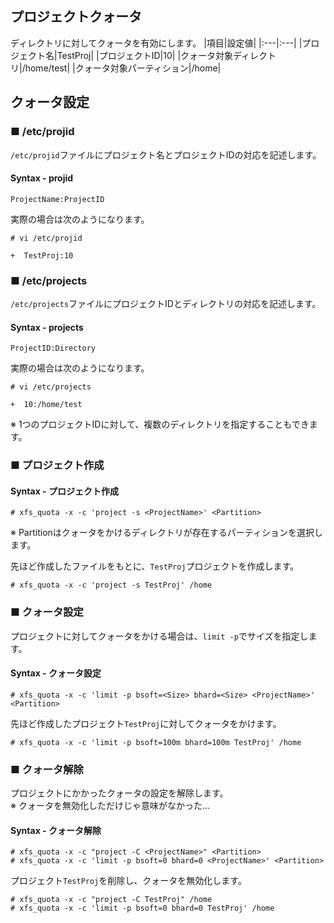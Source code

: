 ## プロジェクトクォータ
ディレクトリに対してクォータを有効にします。
|項目|設定値|
|:---|:---|
|プロジェクト名|TestProj|
|プロジェクトID|10|
|クォータ対象ディレクトリ|/home/test|
|クォータ対象パーティション|/home|

## クォータ設定
### ■ /etc/projid
`/etc/projid`ファイルにプロジェクト名とプロジェクトIDの対応を記述します。
#### Syntax - projid
```
ProjectName:ProjectID
```
実際の場合は次のようになります。
```
# vi /etc/projid
```
```
+  TestProj:10
```
### ■ /etc/projects
`/etc/projects`ファイルにプロジェクトIDとディレクトリの対応を記述します。
#### Syntax - projects
```
ProjectID:Directory
```
実際の場合は次のようになります。
```
# vi /etc/projects
```
```
+  10:/home/test
```
※ 1つのプロジェクトIDに対して、複数のディレクトリを指定することもできます。
### ■ プロジェクト作成
#### Syntax - プロジェクト作成
```
# xfs_quota -x -c 'project -s <ProjectName>' <Partition>
```
※ Partitionはクォータをかけるディレクトリが存在するパーティションを選択します。
  
先ほど作成したファイルをもとに、`TestProj`プロジェクトを作成します。
```
# xfs_quota -x -c 'project -s TestProj' /home
```
### ■ クォータ設定
プロジェクトに対してクォータをかける場合は、`limit -p`でサイズを指定します。
#### Syntax - クォータ設定
```
# xfs_quota -x -c 'limit -p bsoft=<Size> bhard=<Size> <ProjectName>' <Partition>
```
先ほど作成したプロジェクト`TestProj`に対してクォータをかけます。
```
# xfs_quota -x -c 'limit -p bsoft=100m bhard=100m TestProj' /home
```
### ■ クォータ解除
プロジェクトにかかったクォータの設定を解除します。  
※ クォータを無効化しただけじゃ意味がなかった...
#### Syntax - クォータ解除
```
# xfs_quota -x -c "project -C <ProjectName>" <Partition>
# xfs_quota -x -c 'limit -p bsoft=0 bhard=0 <ProjectName>' <Partition>
```
プロジェクト`TestProj`を削除し、クォータを無効化します。
```
# xfs_quota -x -c "project -C TestProj" /home
# xfs_quota -x -c 'limit -p bsoft=0 bhard=0 TestProj' /home
```
